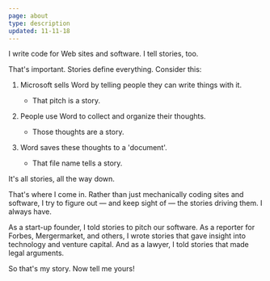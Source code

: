 ```yaml
---
page: about
type: description
updated: 11-11-18
---
```


I write code for Web sites and software. I tell stories, too. 
 
That's important. Stories define everything. Consider this:

1. Microsoft sells Word by telling people they can write things with it.
    * That pitch is a story.

2. People use Word to collect and organize their thoughts. 
    * Those thoughts are a story.

3. Word saves these thoughts to a 'document'. 
    * That file name tells a story.

It's all stories, all the way down. 

That's where I come in. Rather than just mechanically coding sites and software, I try to figure out — and keep sight of — the stories driving them. I always have.

As a start-up founder, I told stories to pitch our software. As a reporter for Forbes, Mergermarket, and others, I wrote stories that gave insight into technology and venture capital. And as a lawyer, I told stories that made legal arguments. 

So that's my story. Now tell me yours!
